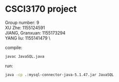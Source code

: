 # CSCI3170 project
Group number: 9 \
XU Zhe: 1155124591 \
JIANG, Granxuan: 1155173294 \
YANG liu: 1155141479 \

compile: 
```bash
javac JavaSQL.java
```
run: 
```bash
java -cp .:mysql-connector-java-5.1.47.jar JavaSQL
```
